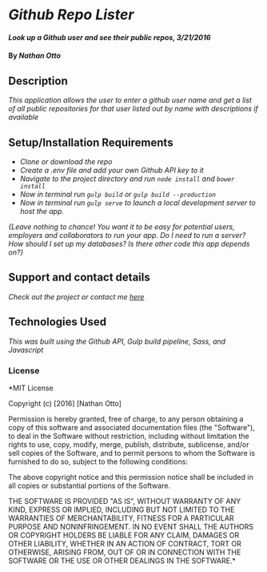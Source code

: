 # _Github Repo Lister_

#### _Look up a Github user and see their public repos, 3/21/2016_

#### By _**Nathan Otto**_

## Description

_This application allows the user to enter a github user name and get a list of all public repositories for that user listed out by name with descriptions if available_

## Setup/Installation Requirements

* _Clone or download the repo_
* _Create a .env file and add your own Github API key to it_
* _Navigate to the project directory and run `node install` and `bower install`_
* _Now in terminal run `gulp build` or `gulp build --production`_
* _Now in terminal run `gulp serve` to launch a local development server to host the app._

_{Leave nothing to chance! You want it to be easy for potential users, employers and collaborators to run your app. Do I need to run a server? How should I set up my databases? Is there other code this app depends on?}_

## Support and contact details

_Check out the project or contact me [here](https://github.com/ottoetc/js-week1-github-api-project)_

## Technologies Used

_This was built using the Github API, Gulp build pipeline, Sass, and Javascript_

### License

*MIT License

Copyright (c) [2016] [Nathan Otto]

Permission is hereby granted, free of charge, to any person obtaining a copy
of this software and associated documentation files (the "Software"), to deal
in the Software without restriction, including without limitation the rights
to use, copy, modify, merge, publish, distribute, sublicense, and/or sell
copies of the Software, and to permit persons to whom the Software is
furnished to do so, subject to the following conditions:

The above copyright notice and this permission notice shall be included in all
copies or substantial portions of the Software.

THE SOFTWARE IS PROVIDED "AS IS", WITHOUT WARRANTY OF ANY KIND, EXPRESS OR
IMPLIED, INCLUDING BUT NOT LIMITED TO THE WARRANTIES OF MERCHANTABILITY,
FITNESS FOR A PARTICULAR PURPOSE AND NONINFRINGEMENT. IN NO EVENT SHALL THE
AUTHORS OR COPYRIGHT HOLDERS BE LIABLE FOR ANY CLAIM, DAMAGES OR OTHER
LIABILITY, WHETHER IN AN ACTION OF CONTRACT, TORT OR OTHERWISE, ARISING FROM,
OUT OF OR IN CONNECTION WITH THE SOFTWARE OR THE USE OR OTHER DEALINGS IN THE
SOFTWARE.*
